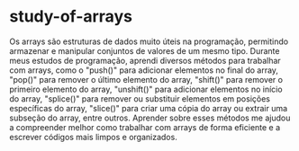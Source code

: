 # study-of-arrays
Os arrays são estruturas de dados muito úteis na programação, permitindo armazenar e manipular conjuntos de valores de um mesmo tipo. Durante meus estudos de programação, aprendi diversos métodos para trabalhar com arrays, como o "push()" para adicionar elementos no final do array, "pop()" para remover o último elemento do array, "shift()" para remover o primeiro elemento do array, "unshift()" para adicionar elementos no início do array, "splice()" para remover ou substituir elementos em posições específicas do array, "slice()" para criar uma cópia do array ou extrair uma subseção do array, entre outros. Aprender sobre esses métodos me ajudou a compreender melhor como trabalhar com arrays de forma eficiente e a escrever códigos mais limpos e organizados.
